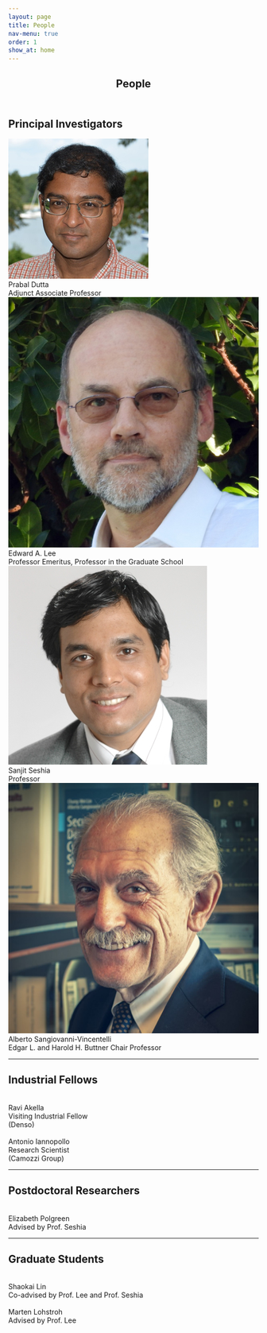```yaml
---
layout: page
title: People
nav-menu: true
order: 1
show_at: home
---
```


<!-- Main -->
<div id="main" class="alt">

<!-- One -->
<section id="one">
	<div class="inner">
		<header class="major">
			<h1>People</h1>
		</header>

<!-- Content -->
<h2 id="content">Principal Investigators</h2>

<div class="row">
	<!-- Break -->
	<div class="3u 6u(small) 12u$(xsmall)">
        <span class="image fit"><img class="person-photo" src="/assets/images/portraits/prabal-dutta.jpg" alt=""></span>
        <div class="person-name">Prabal Dutta</div>
        <div class="person-title">Adjunct Associate Professor</div>
	</div>
	<div class="3u 6u(small) 12u$(xsmall)">
		<span class="image fit"><img class="person-photo" src="/assets/images/portraits/eal.jpg" alt=""></span>
        <div class="person-name">Edward A. Lee</div>
        <div class="person-title">Professor Emeritus, Professor in the Graduate School</div>
	</div>
	<div class="3u 6u(small) 12u$(xsmall)">
		<span class="image fit"><img class="person-photo" src="/assets/images/portraits/sanjit-seshia.jpg" alt=""></span>
        <div class="person-name">Sanjit Seshia</div>
        <div class="person-title">Professor</div>
	</div>
    <div class="3u 6u(small) 12u$(xsmall)">
		<span class="image fit"><img class="person-photo" src="/assets/images/portraits/asv.jpg" alt=""></span>
        <div class="person-name">Alberto Sangiovanni-Vincentelli</div>
		<div class="person-title">Edgar L. and Harold H. Buttner Chair Professor</div>
	</div>
</div>

<hr class="major" />

<h2 id="content">Industrial Fellows</h2>
<div class="row">
	<!-- Break -->
    <div class="3u 6u(small) 12u$(xsmall)">
        <span class="image fit"><img class="person-photo" src="{% link assets/images/pic08.jpg %}" alt="" /></span>
        <div class="person-name">Ravi Akella</div>
        <div class="person-title">Visiting Industrial Fellow<br/>(Denso)</div>
	</div>
    <div class="3u 6u(small) 12u$(xsmall)">
        <span class="image fit"><img class="person-photo" src="{% link assets/images/pic08.jpg %}" alt="" /></span>
        <div class="person-name">Antonio Iannopollo</div>
        <div class="person-title">Research Scientist<br/>(Camozzi Group)</div>
	</div>
</div>

<hr class="major" />

<h2 id="content">Postdoctoral Researchers</h2>

<div class="row">
	<!-- Break -->
    <div class="3u 6u(small) 12u$(xsmall)">
        <span class="image fit"><img class="person-photo" src="{% link assets/images/pic08.jpg %}" alt="" /></span>
        <div class="person-name">Elizabeth Polgreen</div>
        <div class="person-title">Advised by Prof. Seshia</div>
	</div>
</div>

<hr class="major" />

<h2 id="content">Graduate Students</h2>

<div class="row">
	<!-- Break -->
    <div class="3u 6u(small) 12u$(xsmall)">
        <span class="image fit"><img class="person-photo" src="{% link assets/images/pic08.jpg %}" alt="" /></span>
        <div class="person-name">Shaokai Lin</div>
        <div class="person-title">Co-advised by Prof. Lee and Prof. Seshia</div>
	</div>
    <div class="3u 6u(small) 12u$(xsmall)">
        <span class="image fit"><img class="person-photo" src="{% link assets/images/pic08.jpg %}" alt="" /></span>
        <div class="person-name">Marten Lohstroh</div>
        <div class="person-title">Advised by Prof. Lee</div>
	</div>
</div>


</div>
</section>

</div>
